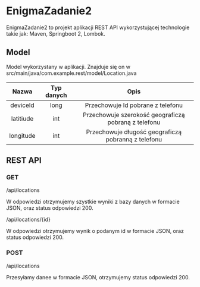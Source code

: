 
# EnigmaZadanie2

EnigmaZadanie2 to projekt aplikacji REST API wykorzystującej technologie takie jak:
 Maven, Springboot 2, Lombok.

## Model
Model wykorzystany w aplikacji. Znajduje się on w src/main/java/com.example.rest/model/Location.java

| Nazwa |Typ danych| Opis |
| :---: | :---: | :---: |
|deviceId|long|Przechowuje Id pobrane z telefonu|
|latitiude|int|Przechowuje szerokość geograficzą pobraną z telefonu|
|longitude|int| Przechowuje długość geograficzą pobranną z telefonu|

## REST API

### GET

/api/locations

W odpowiedzi otrzymujemy szystkie wyniki z bazy danych w formacie JSON, oraz status odpowiedzi 200.

/api/locations/{id}

W odpowiedzi otrzymujemy wynik o podanym id w formacie JSON, oraz status odpowiedzi 200.

### POST

/api/locations

Przesyłamy danee w formacie JSON, otrzymujemy status odpowiedzi 200.






